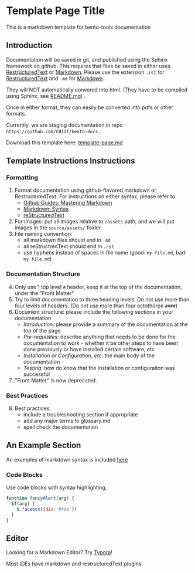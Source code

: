 # Template Page Title

This is a markdown template for bento-tools documentation

## Introduction
Documentation will be saved in git, and published using the Sphinx framework on github. This requires that files be saved in either  uses [RestructuredText](https://docutils.sourceforge.io/rst.html) or [Markdown](https://daringfireball.net/projects/markdown/syntax). Please use the extension `.rst` for [RestructuredText](https://docutils.sourceforge.io/rst.html) and `.md` for  [Markdown](https://daringfireball.net/projects/markdown/syntax). 

They will NOT automatically convered into html. (They have to be compiled using Sphinx, see [README.md](README.md)) . 

Once in either format, they can easily be converted into pdfs or other formats.

Currently, we are staging documentation in repo `https://github.com/CBIIT/bento-docs`.

Download this template here: [template-page.md](https://raw.githubusercontent.com/CBIIT/bento-docs/master/publishing/template.md)



## Template Instructions Instructions

### Formatting
1. Format documentation using github-flavored markdown or RestructuredText. For instructions on either syntax, please refer to
    * [Github Guides: Mastering Markdown](https://guides.github.com/features/mastering-markdown/)
    * [Markdown: Syntax](https://daringfireball.net/projects/markdown/syntax)
    * [reStructuredText](https://docutils.sourceforge.io/rst.html)
2. For images: put all images relative to `/assets` path, and we will put images in the `source/assets/` folder
3. File naming convention:
    * all markdown files should end in `.md`
    * all reStructredText should end in `.rst`
    * use hyphens instead of spaces in file name (good: `my-file.md`, bad: `my file.md`)

### Documentation Structure
4. Only use 1 top level `#` header, keep it at the top of the documentation, under the "Front Matter"
5. Try to limit documentation to three heading levels. Do not use more than four levels of headers. (Do not use more than four octothorpe `####`)
6. Document structure: please include the following sections in your documentation
    * _Introduction_: please provide a summary of the documentation at the top of the page
    * _Pre-requisites_: describe anything that needs to be done for the documentation to work - whether it be other steps to have been done previously or have installed certain software, etc
    * _Installation or Configuration, etc_: the main body of the documentation
    * _Testing_: how do know that the installation or configuraiton was successful
7. "Front Matter" is now deprecated. 


### Best Practices
8. Best practices:
    * include a troubleshooting section if appropriate
    * add any major terms to glossary.md
    * spell check the documentation



## An Example Section

An examples of markdown syntax is included [here](https://cbiit.github.io/bento-docs/reference/example)

### Code Blocks
Use code blocks with syntax highlighting, 
```javascript
function fancyAlert(arg) {
  if(arg) {
    $.facebox({div:'#foo'})
  }
}
```



## Editor

Looking for a Markdown Editor? Try [Typora](https://typora.io/)! 

Most IDEs have markdown and restructuredText plugins.